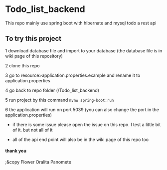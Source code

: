 # Todo_list_backend
This repo mainly use spring boot with hibernate and mysql todo a rest api

## To try this project

1 download database file and import to your database (the database file is in wiki page of this repository)

2 clone this repo

3 go to resource>application.properties.example and rename it to application.properties

4 go back to repo folder (/Todo_list_backend)

5 run project by this command `mvnw spring-boot:run`

6 the application will run on port 5039 (you can also change the port in the application.properties)

- if there is some issue please open the issue on this repo. I test a little bit of it. but not all of it

- all of the api end point will also be in the wiki page of this repo too

#### thank you

;&copy Flower Oralita Panomete
